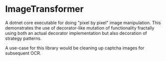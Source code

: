 # ImageTransformer
A dotnet core executable for doing "pixel by pixel" image manipulation.  This demonstrates the use of decorator-like mutation of functionality fractally using both an actual decorator implementation but also decoration of strategy patterns.  

A use-case for this library would be cleaning up captcha images for subsequent OCR.
